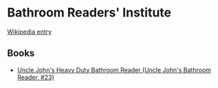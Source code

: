 # Bathroom Readers' Institute

[Wikipedia entry](https://en.wikipedia.org/wiki/Bathroom_Readers'_Institute)

## Books

- [Uncle John's Heavy Duty Bathroom Reader (Uncle John's Bathroom Reader, #23)](Uncle_Johns_Heavy_Duty_Bathroom_Reader_Uncle_Johns_Bathroom_Reader__23.md)
